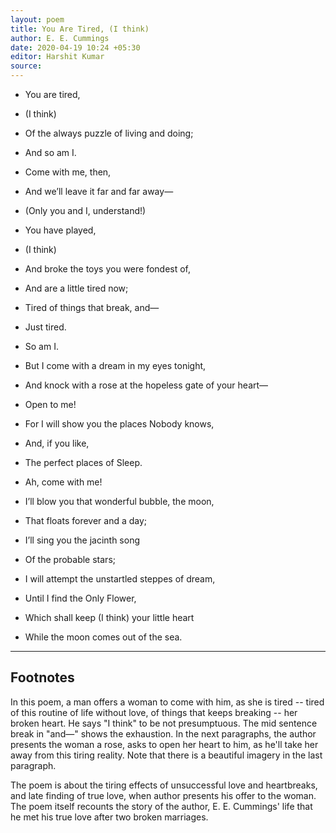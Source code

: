 ```yaml
---
layout: poem
title: You Are Tired, (I think)
author: E. E. Cummings
date: 2020-04-19 10:24 +05:30
editor: Harshit Kumar
source: 
---
```


- You are tired,
- (I think)
- Of the always puzzle of living and doing;
- And so am I.

- Come with me, then,
- And we’ll leave it far and far away—
- (Only you and I, understand!)

- You have played,
- (I think)
- And broke the toys you were fondest of,
- And are a little tired now;
- Tired of things that break, and—
- Just tired.
- So am I.

- But I come with a dream in my eyes tonight,
- And knock with a rose at the hopeless gate of your heart—
- Open to me!
- For I will show you the places Nobody knows,
- And, if you like,
- The perfect places of Sleep.

- Ah, come with me!
- I’ll blow you that wonderful bubble, the moon,
- That floats forever and a day;
- I’ll sing you the jacinth song
- Of the probable stars;
- I will attempt the unstartled steppes of dream,
- Until I find the Only Flower,
- Which shall keep (I think) your little heart
- While the moon comes out of the sea.

---

## Footnotes

In this poem, a man offers a woman to come with him, as she is tired -- tired of this routine of life without love, of things that keeps breaking -- her broken heart. He says "I think" to be not presumptuous. The mid sentence break in "and—" shows the exhaustion. In the next paragraphs, the author presents the woman a rose, asks to open her heart to him, as he'll take her away from this tiring reality. Note that there is a beautiful imagery in the last paragraph.

The poem is about the tiring effects of unsuccessful love and heartbreaks, and late finding of true love, when author presents his offer to the woman. The poem itself recounts the story of the author, E. E. Cummings' life that he met his true love after two broken marriages.